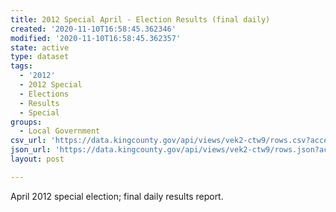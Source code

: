 ```yaml
---
title: 2012 Special April - Election Results (final daily)
created: '2020-11-10T16:58:45.362346'
modified: '2020-11-10T16:58:45.362357'
state: active
type: dataset
tags:
  - '2012'
  - 2012 Special
  - Elections
  - Results
  - Special
groups:
  - Local Government
csv_url: 'https://data.kingcounty.gov/api/views/vek2-ctw9/rows.csv?accessType=DOWNLOAD'
json_url: 'https://data.kingcounty.gov/api/views/vek2-ctw9/rows.json?accessType=DOWNLOAD'
layout: post

---
```

April 2012 special election; final daily results report.
